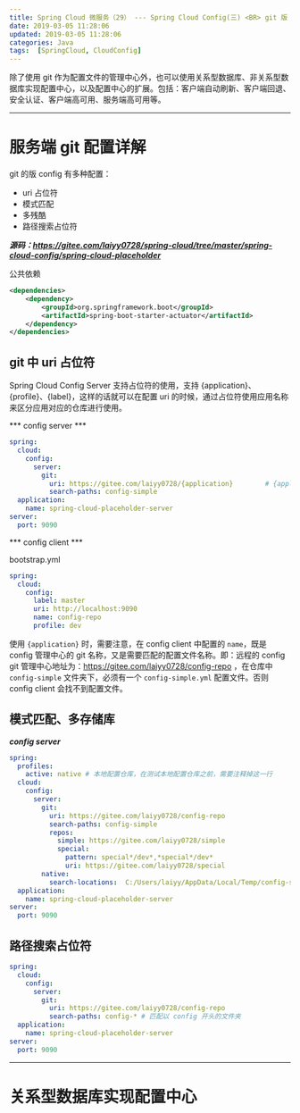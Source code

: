 ```yaml
---
title: Spring Cloud 微服务（29） --- Spring Cloud Config(三) <BR> git 版 coofnig 配置
date: 2019-03-05 11:28:06
updated: 2019-03-05 11:28:06
categories: Java
tags:  [SpringCloud, CloudConfig]
---
```


除了使用 git 作为配置文件的管理中心外，也可以使用关系型数据库、非关系型数据库实现配置中心，以及配置中心的扩展。包括：客户端自动刷新、客户端回退、安全认证、客户端高可用、服务端高可用等。

---

# 服务端 git 配置详解

git 的版 config 有多种配置：
- uri 占位符
- 模式匹配
- 多残酷
- 路径搜索占位符

***源码：https://gitee.com/laiyy0728/spring-cloud/tree/master/spring-cloud-config/spring-cloud-placeholder***

公共依赖
```xml
<dependencies>
    <dependency>
        <groupId>org.springframework.boot</groupId>
        <artifactId>spring-boot-starter-actuator</artifactId>
    </dependency>
</dependencies>
```

## git 中 uri 占位符

Spring Cloud Config Server 支持占位符的使用，支持 {application}、{profile}、{label}，这样的话就可以在配置 uri 的时候，通过占位符使用应用名称来区分应用对应的仓库进行使用。

*** config server ***
```yml
spring:
  cloud:
    config:
      server:
        git:
          uri: https://gitee.com/laiyy0728/{application}        # {application} 是匹配符，匹配项目名称
          search-paths: config-simple
  application:
    name: spring-cloud-placeholder-server
server:
  port: 9090
```

*** config client ***

bootstrap.yml
```yml
spring:
  cloud:
    config:
      label: master
      uri: http://localhost:9090
      name: config-repo
      profile: dev
```

使用 `{application}` 时，需要注意，在 config client 中配置的 `name`，既是 config 管理中心的 git 名称，又是需要匹配的配置文件名称。即：远程的 config git 管理中心地址为：https://gitee.com/laiyy0728/config-repo ，在仓库中 `config-simple` 文件夹下，必须有一个 `config-simple.yml` 配置文件。否则 config client 会找不到配置文件。

## 模式匹配、多存储库

***config server***
```yml
spring:
  profiles:
    active: native # 本地配置仓库，在测试本地配置仓库之前，需要注释掉这一行
  cloud:
    config:
      server:
        git:
          uri: https://gitee.com/laiyy0728/config-repo
          search-paths: config-simple
          repos:
            simple: https://gitee.com/laiyy0728/simple
            special:
              pattern: special*/dev*,*special*/dev*
              uri: https://gitee.com/laiyy0728/special
        native:
          search-locations:  C:/Users/laiyy/AppData/Local/Temp/config-simple # 本地配置仓库路径
  application:
    name: spring-cloud-placeholder-server
server:
  port: 9090
```


## 路径搜索占位符
```yml
spring:
  cloud:
    config:
      server:
        git:
          uri: https://gitee.com/laiyy0728/config-repo
          search-paths: config-* # 匹配以 config 开头的文件夹
  application:
    name: spring-cloud-placeholder-server
server:
  port: 9090
```


---

# 关系型数据库实现配置中心
